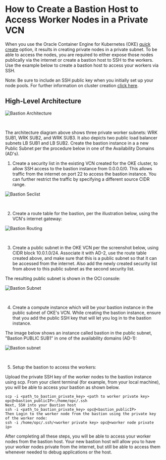 # How to Create a Bastion Host to Access Worker Nodes in a Private VCN

When you use the Oracle Container Engine for Kubernetes (OKE) [quick create](quickstart.md) option, it results in creating private nodes in a private subnet. To be able to access the nodes, you are required to either expose those nodes publically via the internet or create a bastion host to SSH to the workers. Use the example below to create a bastion host to access your workers via SSH.

Note:  Be sure to include an SSH public key when you initially set up your node pools. For further information on cluster creation [click here](quickstart.md).

## High-Level Architecture

![Bastion Architecture](images/bastion-architecture.png)

<br />

The architecture diagram above shows three private worker subnets: WRK SUB1, WRK SUB2, and WRK SUB3. It also depicts two public load balancer subnets LB SUB1 and LB SUB2. Create the bastion instance in a a new Public Subnet per the procedure below in one of the Availability Domains (AD's).

1. Create a security list in the existing VCN created for the OKE cluster, to allow SSH access to the bastion instance from 0.0.0.0/0. This allows traffic from the internet on port 22 to access the bastion instance. You can further restrict the traffic by specifying a different source CIDR range.

![Bastion Seclist](images/bastion-seclist.png)

<br />

2. Create a route table for the bastion, per the illustration below, using the VCN's internet gateway:

![Bastion Routing](images/bastion-igw.png)

<br />

3. Create a public subnet in the OKE VCN per the screenshot below, using CIDR block 10.0.1.0/24. Associate it with AD-2, use the route table created above, and make sure that this is a public subnet so that it can be accessed from the internet. Also add the newly created security list from above to this public subnet as the second security list.

The resulting public subnet is shown in the OCI console:

![Bastion Subnet](images/bastion-subnet.png)

<br />


4. Create a compute instance which will be your bastion instance in the public subnet of OKE's VCN. While creating the bastion instance, ensure that you add the public SSH key that will let you log in to the bastion instance.

The image below shows an instance called bastion in the public subnet, "Bastion PUBLIC SUB1" in one of the availability domains (AD-1):

![Bastion subnet](images/bastion05.png)

<br />

5. Setup the bastion to access the workers:

Upload the private SSH key of the worker nodes to the bastion instance using scp. From your client terminal (for example, from your local machine), you will be able to access your bastion as shown below.

```
scp -i <path_to_bastion_private_key> <path to worker private key> opc@<bastion_publicIP>:/home/opc/.ssh
Next, SSH into your Bastion host
ssh -i <path_to_bastion_private_key> opc@<bastion_publicIP>
Then Login to the worker node from the bastion using the private key of the worker node:
ssh -i /home/opc/.ssh/<worker private key> opc@<worker node private ip>
```

After completing all these steps, you will be able to access your worker nodes from the bastion host. Your new bastion host will allow you to have your worker nodes private from the internet, but still be able to access them whenever needed to debug applications or the host.
